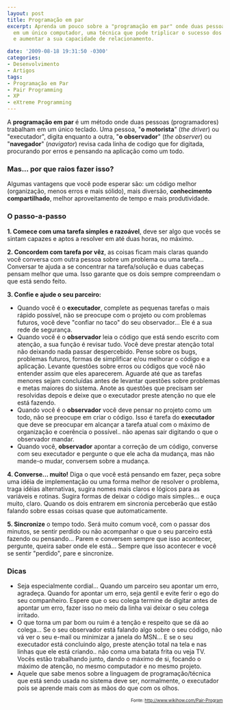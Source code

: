 ```yaml
---
layout: post
title: Programação em par
excerpt: Aprenda um pouco sobre a "programação em par" onde duas pessoas trabalham
  em um único computador, uma técnica que pode triplicar o sucesso dos seus projetos
  e aumentar a sua capacidade de relacionamento.

date: '2009-08-18 19:31:50 -0300'
categories:
- Desenvolvimento
- Artigos
tags:
- Programação em Par
- Pair Programming
- XP
- eXtreme Programming
---
```

<p>A <strong>programação em par</strong> é um método onde duas pessoas (programadores) trabalham em um único teclado. Uma pessoa, "<strong>o motorista</strong>" (<em>the driver</em>) ou "executador", digita enquanto a outra, "<strong>o observador</strong>" (<em>the observer</em>) ou "<strong>navegador</strong>" (<em>navigator</em>) revisa cada linha de codigo que for digitada, procurando por erros e pensando na aplicação como um todo.</p>
<h3>Mas... por que raios fazer isso?</h3>
<p>Algumas vantagens que você pode esperar são: um código melhor (organização, menos erros e mais sólido), mais diversão, <strong>conhecimento compartilhado</strong>, melhor aproveitamento de tempo e mais produtividade.</p>
<h3>O passo-a-passo</h3>
<p><strong>1. Comece com uma tarefa simples e razoável</strong>, deve ser algo que vocês se sintam capazes e aptos a resolver em até duas horas, no máximo.</p>
<p><strong>2. Concordem com tarefa por vêz</strong>, as coisas ficam mais claras quando você conversa com outra pessoa sobre um problema ou uma tarefa... Conversar te ajuda a se concentrar na tarefa/solução e duas cabeças pensam melhor que uma. Isso garante que os dois sempre compreendam o que está sendo feito.</p>
<p><strong>3. Confie e ajude o seu parceiro:</strong></p>
<ul>
<li>Quando você é o <strong>executador</strong>, complete as pequenas tarefas o mais rápido possível, não se preocupe com o projeto ou com problemas futuros, você deve "confiar no taco" do seu observador... Ele é a sua rede de segurança.</li>
<li>Quando você é o <strong>observador</strong> leia o código que está sendo escrito com atenção, a sua função é revisar tudo. Você deve prestar atenção total não deixando nada passar despercebido. Pense sobre os bugs, problemas futuros, formas de simplificar e/ou melhorar o código e a aplicação. Levante questões sobre erros ou códigos que você não entender assim que eles aparecerem. Aguarde até que as tarefas menores sejam concluídas antes de levantar questões sobre problemas e metas maiores do sistema. Anote as questões que precisam ser resolvidas depois e deixe que o executador preste atenção no que ele está fazendo.</li>
<li>Quando você é o <strong>observador</strong> você deve pensar no projeto como um todo, não se preocupe em criar o código. Isso é tarefa do <strong>executador</strong> que deve se preocupar em alcançar a tarefa atual com o máximo de organização e coerência o possível.. não apenas sair digitando o que o observador mandar.</li>
<li>Quando você, <strong>observador</strong> apontar a correção de um código, converse com seu executador e pergunte o que ele acha da mudança, mas não mande-o mudar, conversem sobre a mudança.</li>
</ul>
<p><strong>4. Converse... muito!</strong> Diga o que você está pensando em fazer, peça sobre uma idéia de implementação ou uma forma melhor de resolver o problema, traga idéias alternativas, sugira nomes mais claros e lógicos para as variáveis e rotinas. Sugira formas de deixar o código mais simples... e ouça muito, claro. Quando os dois entrarem em sincronia perceberão que estão falando sobre essas coisas quase que automaticamente.</p>
<p><strong>5. Sincronize</strong> o tempo todo. Será muito comum você, com o passar dos minutos, se sentir perdido ou não acompanhar o que o seu parceiro está fazendo ou pensando... Parem e conversem sempre que isso acontecer, pergunte, queira saber onde ele está... Sempre que isso acontecer e você se sentir "perdido", pare e sincronize.</p>
<h3>Dicas</h3>
<ul>
<li>Seja especialmente cordial... Quando um parceiro seu apontar um erro, agradeça. Quando for apontar um erro, seja gentil e evite ferir o ego do seu companheiro. Espere que o seu colega termine de digitar antes de apontar um erro, fazer isso no meio da linha vai deixar o seu colega irritado.</li>
<li>O que torna um par bom ou ruim é a tenção e respeito que se dá ao colega... Se o seu observador está falando algo sobre o seu código, não vá ver o seu e-mail ou minimizar a janela do MSN... E se o seu executador está concluindo algo, preste atenção total na tela e nas linhas que ele está criando.. não coma uma batata frita ou veja TV. Vocês estão trabalhando junto, dando o máximo de si, focando o máximo de atenção, no mesmo computador e no mesmo projeto.</li>
<li>Aquele que sabe menos sobre a linguagem de programação/técnica que está sendo usada no sistema deve ser, normalmente, o executador pois se aprende mais com as mãos do que com os olhos.</li>
</ul>
<p style="font-size: 10px; text-align: right">Fonte: <a href="http://www.wikihow.com/Pair-Program">http://www.wikihow.com/Pair-Program</a></p>
